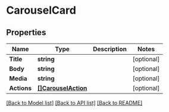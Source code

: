 # CarouselCard

## Properties

Name | Type | Description | Notes
------------ | ------------- | ------------- | -------------
**Title** | **string** |  |[optional] 
**Body** | **string** |  |[optional] 
**Media** | **string** |  |[optional] 
**Actions** | [**[]CarouselAction**](CarouselAction.md) |  |[optional] 

[[Back to Model list]](../README.md#documentation-for-models) [[Back to API list]](../README.md#documentation-for-api-endpoints) [[Back to README]](../README.md)



